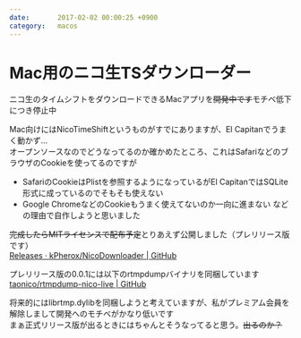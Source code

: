 ```yaml
---
date:       2017-02-02 00:00:25 +0900
category:   macos
---
```


# Mac用のニコ生TSダウンローダー

ニコ生のタイムシフトをダウンロードできるMacアプリを~~開発中です~~モチベ低下につき停止中

<!--more-->

Mac向けにはNicoTimeShiftというものがすでにありますが、El Capitanでうまく動かず…  
オープンソースなのでどうなってるのか確かめたところ、これはSafariなどのブラウザのCookieを使ってるのですが
- SafariのCookieはPlistを参照するようになっているがEl CapitanではSQLite形式に成っているのでそもそも使えない
- Google ChromeなどのCookieもうまく使えてないのか一向に進まない
などの理由で自作しようと思いました

~~完成したらMITライセンスで配布予定~~とりあえず公開しました（プレリリース版です）  
[Releases · kPherox/NicoDownloader \| GitHub](https://github.com/kPherox/NicoDownloader/releases)

プレリリース版の0.0.1には以下のrtmpdumpバイナリを同梱しています  
[taonico/rtmpdump-nico-live \| GitHub](https://github.com/taonico/rtmpdump-nico-live)

将来的にはlibrtmp.dylibを同梱しようと考えていますが、私がプレミアム会員を解除しまして開発へのモチベがかなり低いです  
まぁ正式リリース版が出るときにはちゃんとそうなってると思う。~~出るのか？~~
